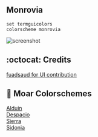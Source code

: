 Monrovia
------

```VimL
set termguicolors
colorscheme monrovia
```
![screenshot](https://cloud.githubusercontent.com/assets/11221489/24346051/a49b7e28-1287-11e7-8a5a-039fea296e9e.png)

:octocat: Credits
-----------------
[fuadsaud for UI contribution](https://github.com/fuadsaud)

:octopus: Moar Colorschemes
-------
[Alduin](https://github.com/AlessandroYorba/Alduin)<br>
[Despacio](https://github.com/AlessandroYorba/Despacio)<br>
[Sierra](https://github.com/AlessandroYorba/Sierra)<br>
[Sidonia](https://github.com/AlessandroYorba/Sidonia)
